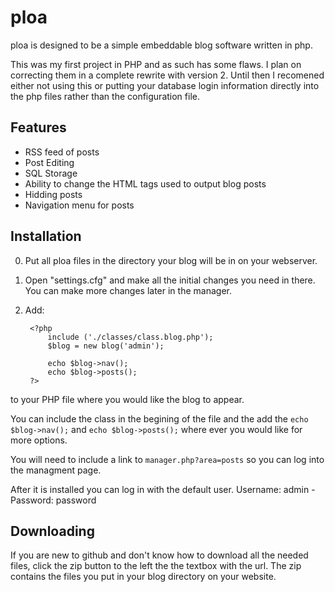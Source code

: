 ploa
====

ploa is designed to be a simple embeddable blog software written in php. 

This was my first project in PHP and as such has some flaws. I plan on correcting them in a complete rewrite with version 2. Until then I recomened either not using this or putting your database login information directly into the php files rather than the configuration file.


Features
--------

- RSS feed of posts
- Post Editing
- SQL Storage
- Ability to change the HTML tags used to output blog posts
- Hidding posts
- Navigation menu for posts


Installation
------------

0. Put all ploa files in the directory your blog will be in on your webserver.
1. Open "settings.cfg" and make all the initial changes you need in there. You can make more changes later in the manager.
2. Add:

        
        <?php 
            include ('./classes/class.blog.php');
            $blog = new blog('admin');

            echo $blog->nav();
            echo $blog->posts();
        ?>

to your PHP file where you would like the blog to appear.

You can include the class in the begining of the file and the add the `echo $blog->nav();` and `echo $blog->posts();` where ever you would like for more options.

You will need to include a link to `manager.php?area=posts` so you can log into the managment page.

After it is installed you can log in with the default user. Username: admin - Password: password

Downloading
-----------

If you are new to github and don't know how to download all the needed files, click the zip button to the left the the textbox with the url. The zip contains the files you put in your blog directory on your website.
